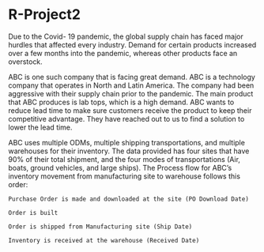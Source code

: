 # R-Project2
Due to the Covid- 19 pandemic, the global supply chain has faced major hurdles that affected every industry. 
Demand for certain products increased over a few months into the pandemic, whereas other products face an overstock. 
  
  ABC is one such company that is facing great demand. ABC  is a technology company that operates in North and Latin America. 
The company had been aggressive with their supply chain prior to the pandemic. The main product that ABC produces is lab tops,
which is a high demand. ABC wants to reduce lead time to make sure customers receive the product to keep their competitive advantage. 
They have reached out to us to find a solution to lower the lead time.

ABC uses multiple ODMs, multiple shipping transportations, and multiple warehouses for their inventory.  The data provided has four sites that have 90% of their total shipment, and the four modes of transportations (Air, boats, ground vehicles, and large ships). The Process flow for ABC’s inventory movement from manufacturing site to warehouse follows this order:

    Purchase Order is made and downloaded at the site (PO Download Date)
    
    Order is built
    
    Order is shipped from Manufacturing site (Ship Date)
    
    Inventory is received at the warehouse (Received Date)
